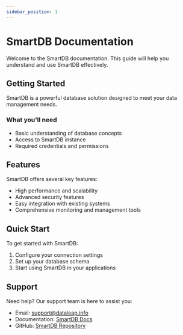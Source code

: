 ```yaml
---
sidebar_position: 1
---
```


# SmartDB Documentation

Welcome to the SmartDB documentation. This guide will help you understand and use SmartDB effectively.

## Getting Started

SmartDB is a powerful database solution designed to meet your data management needs.

### What you'll need

- Basic understanding of database concepts
- Access to SmartDB instance
- Required credentials and permissions

## Features

SmartDB offers several key features:

- High performance and scalability
- Advanced security features
- Easy integration with existing systems
- Comprehensive monitoring and management tools

## Quick Start

To get started with SmartDB:

1. Configure your connection settings
2. Set up your database schema
3. Start using SmartDB in your applications

## Support

Need help? Our support team is here to assist you:

- Email: support@dataleap.info
- Documentation: [SmartDB Docs](https://dataleapinfo.github.io/smartdb-doc/)
- GitHub: [SmartDB Repository](https://github.com/dataleapinfo)
